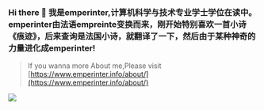 ### Hi there 👋 我是emperinter,计算机科学与技术专业学士学位在读中。emperinter由法语empreinte变换而来，刚开始特别喜欢一首小诗《痕迹》，后来查询是法国小诗，就翻译了一下，然后由于某种神奇的力量进化成emperinter!

> If you wanna more About me,Please visit [https://www.emperinter.info/about/](https://www.emperinter.info/about/)

<!--
**emperinter/emperinter** is a ✨ _special_ ✨ repository because its `README.md` (this file) appears on your GitHub profile.

Here are some ideas to get you started:

- 🔭 I’m currently working on ...
- 🌱 I’m currently learning ...
- 👯 I’m looking to collaborate on ...
- 🤔 I’m looking for help with ...
- 💬 Ask me about ...
- 📫 How to reach me: ...
- 😄 Pronouns: ...
- ⚡ Fun fact: ...
-->

![](https://github-readme-stats.vercel.app/api?username=emperinter)
